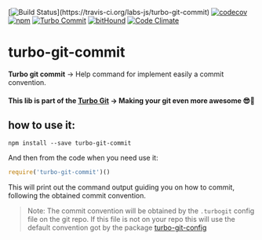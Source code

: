 [![Build Status](https://travis-ci.org/labs-js/turbo-git-commit.svg?)](https://travis-ci.org/labs-js/turbo-git-commit)
[![codecov](https://codecov.io/gh/labs-js/turbo-git-commit/branch/develop/graph/badge.svg)](https://codecov.io/gh/labs-js/turbo-git-commit)
[![npm](https://img.shields.io/npm/v/turbo-git-commit.svg?style=flat)](https://www.npmjs.com/package/turbo-git-commit)
[![Turbo Commit](https://img.shields.io/badge/Turbo_Commit-on-3DD1F2.svg)](https://github.com/labs-js/turbo-git/blob/master/CONVENTION.md)
[![bitHound](https://www.bithound.io/github/labs-js/turbo-git-commit/badges/score.svg)](https://www.bithound.io/github/labs-js/turbo-git-commit)
[![Code Climate](https://codeclimate.com/github/labs-js/turbo-git-commit/badges/gpa.svg)](https://codeclimate.com/github/labs-js/turbo-git-commit)

# turbo-git-commit

**Turbo git commit** -> Help command for implement easily a commit convention. 

#### This lib is part of the [Turbo Git](https://github.com/labs-js/turbo-git) -> Making your git even more awesome 😎🙌

## how to use it:

```
npm install --save turbo-git-commit
```

And then from the code when you need use it:

```javascript
require('turbo-git-commit')()
```

This will print out the command output guiding you on how to commit, following the obtained commit convention. 
> Note: The commit convention will be obtained by the `.turbogit` config file on the git repo. If this file is not on your repo this will use the default convention got by the package [turbo-git-config](https://github.com/labs-js/turbo-git-config/)
